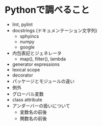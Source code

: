 # Pythonで調べること

- lint, pylint
- docstrings (ドキュメンテーション文字列)
  - sphyincs
  - numpy
  - google
- 内包表記とジェネレータ
  - map(), filter(), lambda
- generator expressions
- lexical scope
- decorator
- パッケージとモジュールの違い
- 例外
- グローバル変数
- class attribute
- アンダーバーの扱いについて
  - 変数名の前後
  - 関数名の前後
